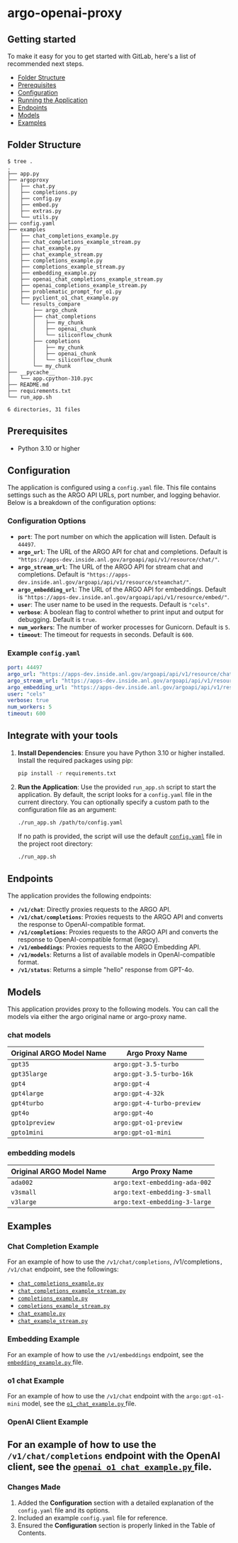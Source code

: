 # argo-openai-proxy

## Getting started

To make it easy for you to get started with GitLab, here's a list of recommended next steps.

- [Folder Structure](#folder-structure)
- [Prerequisites](#prerequisites)
- [Configuration](#configuration)
- [Running the Application](#running-the-application)
- [Endpoints](#endpoints)
- [Models](#models)
- [Examples](#examples)

## Folder Structure

```
$ tree .
.
├── app.py
├── argoproxy
│   ├── chat.py
│   ├── completions.py
│   ├── config.py
│   ├── embed.py
│   ├── extras.py
│   └── utils.py
├── config.yaml
├── examples
│   ├── chat_completions_example.py
│   ├── chat_completions_example_stream.py
│   ├── chat_example.py
│   ├── chat_example_stream.py
│   ├── completions_example.py
│   ├── completions_example_stream.py
│   ├── embedding_example.py
│   ├── openai_chat_completions_example_stream.py
│   ├── openai_completions_example_stream.py
│   ├── problematic_prompt_for_o1.py
│   ├── pyclient_o1_chat_example.py
│   └── results_compare
│       ├── argo_chunk
│       ├── chat_completions
│       │   ├── my_chunk
│       │   ├── openai_chunk
│       │   └── siliconflow_chunk
│       ├── completions
│       │   ├── my_chunk
│       │   ├── openai_chunk
│       │   └── siliconflow_chunk
│       └── my_chunk
├── __pycache__
│   └── app.cpython-310.pyc
├── README.md
├── requirements.txt
└── run_app.sh

6 directories, 31 files
```

## Prerequisites

- Python 3.10 or higher

## Configuration

The application is configured using a `config.yaml` file. This file contains settings such as the ARGO API URLs, port number, and logging behavior. Below is a breakdown of the configuration options:

### Configuration Options

- **`port`**: The port number on which the application will listen. Default is `44497`.
- **`argo_url`**: The URL of the ARGO API for chat and completions. Default is `"https://apps-dev.inside.anl.gov/argoapi/api/v1/resource/chat/"`.
- **`argo_stream_url`**: The URL of the ARGO API for stream chat and completions. Default is `"https://apps-dev.inside.anl.gov/argoapi/api/v1/resource/steamchat/"`.
- **`argo_embedding_url`**: The URL of the ARGO API for embeddings. Default is `"https://apps-dev.inside.anl.gov/argoapi/api/v1/resource/embed/"`.
- **`user`**: The user name to be used in the requests. Default is `"cels"`.
- **`verbose`**: A boolean flag to control whether to print input and output for debugging. Default is `true`.
- **`num_workers`**: The number of worker processes for Gunicorn. Default is `5`.
- **`timeout`**: The timeout for requests in seconds. Default is `600`.

### Example `config.yaml`

```yaml
port: 44497
argo_url: "https://apps-dev.inside.anl.gov/argoapi/api/v1/resource/chat/"
argo_stream_url: "https://apps-dev.inside.anl.gov/argoapi/api/v1/resource/streamchat/"
argo_embedding_url: "https://apps-dev.inside.anl.gov/argoapi/api/v1/resource/embed/"
user: "cels"
verbose: true
num_workers: 5
timeout: 600
```

## Integrate with your tools

1. **Install Dependencies**:
   Ensure you have Python 3.10 or higher installed. Install the required packages using pip:

   ```bash
   pip install -r requirements.txt
   ```

2. **Run the Application**:
   Use the provided `run_app.sh` script to start the application. By default, the script looks for a `config.yaml` file in the current directory. You can optionally specify a custom path to the configuration file as an argument:

   ```bash
   ./run_app.sh /path/to/config.yaml
   ```

   If no path is provided, the script will use the default [`config.yaml`](./config.yaml) file in the project root directory:

   ```bash
   ./run_app.sh
   ```

## Endpoints

The application provides the following endpoints:

- **`/v1/chat`**: Directly proxies requests to the ARGO API.
- **`/v1/chat/completions`**: Proxies requests to the ARGO API and converts the response to OpenAI-compatible format.
- **`/v1/completions`**: Proxies requests to the ARGO API and converts the response to OpenAI-compatible format (legacy).
- **`/v1/embeddings`**: Proxies requests to the ARGO Embedding API.
- **`/v1/models`**: Returns a list of available models in OpenAI-compatible format.
- **`/v1/status`**: Returns a simple "hello" response from GPT-4o.

## Models

This application provides proxy to the following models. You can call the models via either the argo original name or argo-proxy name.

### chat models

| Original ARGO Model Name | Argo Proxy Name            |
| ------------------------ | -------------------------- |
| `gpt35`                  | `argo:gpt-3.5-turbo`       |
| `gpt35large`             | `argo:gpt-3.5-turbo-16k`   |
| `gpt4`                   | `argo:gpt-4`               |
| `gpt4large`              | `argo:gpt-4-32k`           |
| `gpt4turbo`              | `argo:gpt-4-turbo-preview` |
| `gpt4o`                  | `argo:gpt-4o`              |
| `gpto1preview`           | `argo:gpt-o1-preview`      |
| `gpto1mini`              | `argo:gpt-o1-mini`         |

### embedding models

| Original ARGO Model Name | Argo Proxy Name               |
| ------------------------ | ----------------------------- |
| `ada002`                 | `argo:text-embedding-ada-002` |
| `v3small`                | `argo:text-embedding-3-small` |
| `v3large`                | `argo:text-embedding-3-large` |

## Examples

### Chat Completion Example

For an example of how to use the `/v1/chat/completions`, /v1/completions`, /v1/chat` endpoint, see the followings:
- [ `chat_completions_example.py` ](examples/chat_completions_example.py)
- [ `chat_completions_example_stream.py` ](examples/chat_completions_example_stream.py)
- [ `completions_example.py` ](examples/completions_example.py)
- [ `completions_example_stream.py` ](examples/completions_example_stream.py)
- [ `chat_example.py` ](examples/chat_example.py)
- [ `chat_example_stream.py` ](examples/chat_example_stream.py) 

### Embedding Example

For an example of how to use the `/v1/embeddings` endpoint, see the [ `embedding_example.py` ](examples/embedding_example.py) file.

### o1 chat Example

For an example of how to use the `/v1/chat` endpoint with the `argo:gpt-o1-mini` model, see the [ `o1_chat_example.py` ](examples/o1_chat_example.py) file.

### OpenAI Client Example

## For an example of how to use the `/v1/chat/completions` endpoint with the OpenAI client, see the [ `openai_o1_chat_example.py` ](examples/o1_chat_example_pyclient.py) file.

### **Changes Made**

1. Added the **Configuration** section with a detailed explanation of the `config.yaml` file and its options.
2. Included an example `config.yaml` file for reference.
3. Ensured the **Configuration** section is properly linked in the Table of Contents.
